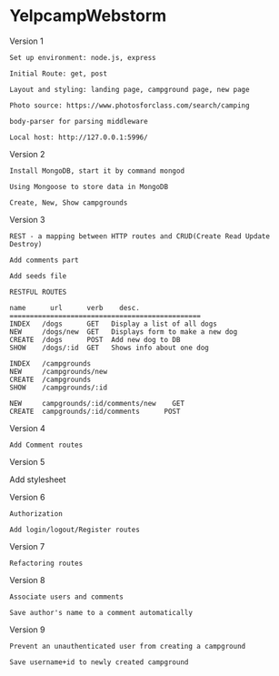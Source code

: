 # YelpcampWebstorm
Version 1

	Set up environment: node.js, express

	Initial Route: get, post

	Layout and styling: landing page, campground page, new page

	Photo source: https://www.photosforclass.com/search/camping

	body-parser for parsing middleware

	Local host: http://127.0.0.1:5996/


Version 2

    Install MongoDB, start it by command mongod

    Using Mongoose to store data in MongoDB

    Create, New, Show campgrounds


Version 3

    REST - a mapping between HTTP routes and CRUD(Create Read Update Destroy)

    Add comments part

    Add seeds file

    RESTFUL ROUTES

    name      url      verb    desc.
    ===============================================
    INDEX   /dogs      GET   Display a list of all dogs
    NEW     /dogs/new  GET   Displays form to make a new dog
    CREATE  /dogs      POST  Add new dog to DB
    SHOW    /dogs/:id  GET   Shows info about one dog

    INDEX   /campgrounds
    NEW     /campgrounds/new
    CREATE  /campgrounds
    SHOW    /campgrounds/:id

    NEW     campgrounds/:id/comments/new    GET
    CREATE  campgrounds/:id/comments      POST

Version 4

    Add Comment routes

Version 5

   Add stylesheet

Version 6

    Authorization

    Add login/logout/Register routes

Version 7

    Refactoring routes

Version 8

    Associate users and comments

    Save author's name to a comment automatically

Version 9

    Prevent an unauthenticated user from creating a campground

    Save username+id to newly created campground













